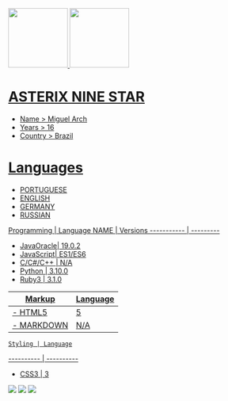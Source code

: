 <div>
<a href="https://github.com/AsterixNine">
<img height="120em" src="https://github-readme-stats.vercel.app/api/top-langs/?username=AsterixNine&layout=compact&langs_count=7&theme=midnight-purple"/>
<img height="120em" src="https://github-readme-stats.vercel.app/api?username=AsterixNine&show_icons=true&theme=midnight-purple&include_all_commits=true&count_private=true"/>
</div>



# ASTERIX NINE STAR
-   Name > Miguel Arch
-   Years > 16
-   Country > Brazil

# Languages

-    PORTUGUESE
-    ENGLISH
-    GERMANY
-    RUSSIAN

Programming | Language
    NAME    | Versions
----------- | ---------
- JavaOracle| 19.0.2
- JavaScript| ES1/ES6
-  C/C#/C++ | N/A
-   Python  | 3.10.0
-   Ruby3   | 3.1.0

   Markup   | Language
----------- | ---------
-    HTML5  |    5
-  MARKDOWN |   N/A

    Styling | Language
 ---------- | ----------
-    CSS3   |    3


<div>
<!-- Youtube -->
<a href="https://www.youtube.com/@asterixninestar " target="_blank"><img src="https://img.shields.io/badge/YouTube-FF0000?style=for-the-badge&logo=youtube&logoColor=white" target="_blank"></a>
<!-- Instagram -->
<a href="https://instagram.com/miguel.stap/" target="_blank"><img src="https://img.shields.io/badge/-Instagram-%23E4405F?style=for-the-badge&logo=instagram&logoColor=white" target="_blank"></a>
<!-- Gmail -->
<a href = "mailto:contato@AsterixNine"><img src="https://img.shields.io/badge/Gmail-D14836?style=for-the-badge&logo=gmail&logoColor=white" target="_blank"></a>
</div>

